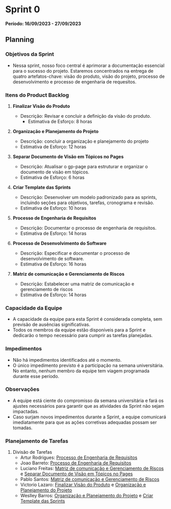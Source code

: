 # Sprint 0
**Período: 16/09/2023 - 27/09/2023**

## Planning

### Objetivos da Sprint
- Nessa sprint, nosso foco central é aprimorar a documentação essencial para o sucesso do projeto. Estaremos concentrados na entrega de quatro artefatos-chave: visão do produto, visão do projeto, processo de desenvolvimento e processo de engenharia de requesitos.
### Itens do Product Backlog

1. **Finalizar Visão do Produto**
    - Descrição: Revisar e concluir a definição da visão do produto.
      - Estimativa de Esforço: 8 horas

2. **Organização e Planejamento do Projeto**
    - Descrição: concluir a organização e planejamento do projeto
    - Estimativa de Esforço: 12 horas

3. **Separar Documento de Visão em Tópicos no Pages**
    - Descrição: Atualisar o gp-page para estruturar e organizar o documento de visão em tópicos.
    - Estimativa de Esforço: 6 horas

4. **Criar Template das Sprints**
    - Descrição: Desenvolver um modelo padronizado para as sprints, incluindo seções para objetivos, tarefas, cronograma e revisão.
    - Estimativa de Esforço: 10 horas

5. **Processo de Engenharia de Requisitos**
    - Descrição: Documentar o processo de engenharia de requisitos.
    - Estimativa de Esforço: 14 horas

6. **Processo de Desenvolvimento do Software**
    - Descrição: Especificar e documentar o processo de desenvolvimento de software.
    - Estimativa de Esforço: 16 horas

5. **Matriz de comunicação e Gerenciamento de Riscos**
    - Descrição: Estabelecer uma matriz de comunicação e gerenciamento de riscos
    - Estimativa de Esforço: 14 horas

### Capacidade da Equipe

- A capacidade da equipe para esta Sprint é considerada completa, sem previsão de ausências significativas.
- Todos os membros da equipe estão disponíveis para a Sprint e dedicarão o tempo necessário para cumprir as tarefas planejadas.

### Impedimentos
- Não há impedimentos identificados até o momento.
- O único impedimento previsto é a participação na semana universitária. No entanto, nenhum membro da equipe tem viagem programada durante esse período.

### Observações
- A equipe está ciente do compromisso da semana universitária e fará os ajustes necessários para garantir que as atividades da Sprint não sejam impactadas.
- Caso surjam novos impedimentos durante a Sprint, a equipe comunicará imediatamente para que as ações corretivas adequadas possam ser tomadas.

### Planejamento de Tarefas

 1. Divisão de Tarefas
      - Artur Rodrigues: [Processo de Engenharia de Requisitos](https://github.com/mdsreq-fga-unb/2023-2-BeachTennisCoordiMate/issues/5)
      - Joao Barreto: [Processo de Engenharia de Requisitos](https://github.com/mdsreq-fga-unb/2023-2-BeachTennisCoordiMate/issues/5)
      - Luciano Freitas: [Matriz de comunicação e Gerenciamento de Riscos](https://github.com/mdsreq-fga-unb/2023-2-BeachTennisCoordiMate/issues/3) e [Separar Documento de Visão em Tópicos no Pages](https://github.com/mdsreq-fga-unb/2023-2-BeachTennisCoordiMate/issues/9)
      - Pablo Santos: [Matriz de comunicação e Gerenciamento de Riscos](https://github.com/mdsreq-fga-unb/2023-2-BeachTennisCoordiMate/issues/3)
      - Victorio Lazaro: [Finalizar Visão do Produto](https://github.com/mdsreq-fga-unb/2023-2-BeachTennisCoordiMate/issues/1) e [Organização e Planejamento do Projeto](https://github.com/mdsreq-fga-unb/2023-2-BeachTennisCoordiMate/issues/2)
      - Weslley Barros: [Organização e Planejamento do Projeto](https://github.com/mdsreq-fga-unb/2023-2-BeachTennisCoordiMate/issues/2) e [Criar Template das Sprints](https://github.com/mdsreq-fga-unb/2023-2-BeachTennisCoordiMate/issues/7)


